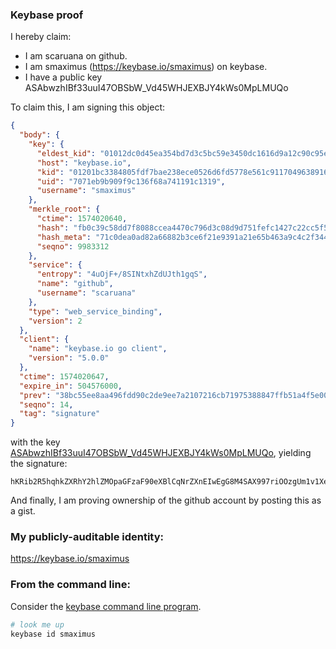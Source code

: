 ### Keybase proof

I hereby claim:

  * I am scaruana on github.
  * I am smaximus (https://keybase.io/smaximus) on keybase.
  * I have a public key ASAbwzhIBf33uuI47OBSbW_Vd45WHJEXBJY4kWs0MpLMUQo

To claim this, I am signing this object:

```json
{
  "body": {
    "key": {
      "eldest_kid": "01012dc0d45ea354bd7d3c5bc59e3450dc1616d9a12c90c95e098ae71b3bed5d70ad0a",
      "host": "keybase.io",
      "kid": "01201bc3384805fdf7bae238ece0526d6fd5778e561c9117049638916b343292cc510a",
      "uid": "7071eb9b909f9c136f68a741191c1319",
      "username": "smaximus"
    },
    "merkle_root": {
      "ctime": 1574020640,
      "hash": "fb0c39c58dd7f8088ccea4470c796d3c08d9d751fefc1427c22cc5f5e09603efd5c5d474a7e3d15af540ea32dfddad1c28da51fc1d3760098e5a436a1424227a",
      "hash_meta": "71c0dea0ad82a66882b3ce6f21e9391a21e65b463a9c4c2f344f1698cf5dba80",
      "seqno": 9983312
    },
    "service": {
      "entropy": "4uOjF+/8SINtxhZdUJth1gqS",
      "name": "github",
      "username": "scaruana"
    },
    "type": "web_service_binding",
    "version": 2
  },
  "client": {
    "name": "keybase.io go client",
    "version": "5.0.0"
  },
  "ctime": 1574020647,
  "expire_in": 504576000,
  "prev": "38bc55ee8aa496fdd90c2de9ee7a2107216cb71975388847ffb51a4f5e00b093",
  "seqno": 14,
  "tag": "signature"
}
```

with the key [ASAbwzhIBf33uuI47OBSbW_Vd45WHJEXBJY4kWs0MpLMUQo](https://keybase.io/smaximus), yielding the signature:

```
hKRib2R5hqhkZXRhY2hlZMOpaGFzaF90eXBlCqNrZXnEIwEgG8M4SAX997riOOzgUm1v1XeOVhyRFwSWOJFrNDKSzFEKp3BheWxvYWTESpcCDsQgOLxV7oqklv3ZDC3p7nohByFstxl1OIhH/7UaT14AsJPEID44YRVQUc7KRzrHIfyi9O8+77Id+E3iwL8IwI+YjVEnAgHCo3NpZ8RAqtzwgqLDtAUv2bKu0/ikPuk1+zfbV8IHhiRvxXy5+6pyc6AQwCDjHHF8wXYNMU5nqAL7OFjsHUHrdcckYsIcAahzaWdfdHlwZSCkaGFzaIKkdHlwZQildmFsdWXEIP0y2puoKloOjfRTjlidC95/5IunkOc4J9GXdC4aPTlJo3RhZ80CAqd2ZXJzaW9uAQ==

```

And finally, I am proving ownership of the github account by posting this as a gist.

### My publicly-auditable identity:

https://keybase.io/smaximus

### From the command line:

Consider the [keybase command line program](https://keybase.io/download).

```bash
# look me up
keybase id smaximus
```
